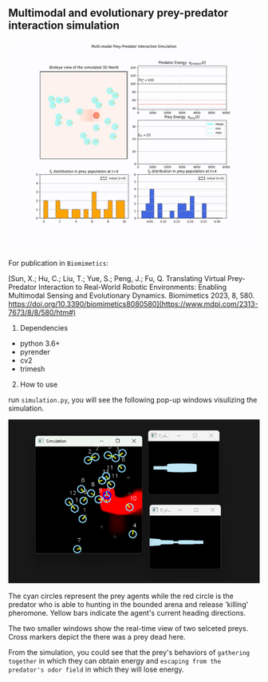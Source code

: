 ## Multimodal and evolutionary prey-predator interaction simulation

![](media/figure.gif)

For publication in `Biomimetics`:

[Sun, X.; Hu, C.; Liu, T.; Yue, S.; Peng, J.; Fu, Q. Translating Virtual Prey-Predator Interaction to Real-World Robotic Environments: Enabling Multimodal Sensing and Evolutionary Dynamics. Biomimetics 2023, 8, 580. https://doi.org/10.3390/biomimetics8080580](https://www.mdpi.com/2313-7673/8/8/580/htm#)

1. Dependencies
+ python 3.6+
+ pyrender
+ cv2
+ trimesh

2. How to use

run `simulation.py`, you will see the following pop-up windows visulizing the simulation. 

![](media/simulation.png)

The cyan circles represent the prey agents while the red circle is the predator who is able to hunting in the bounded arena and release 'killing' pheromone. Yellow bars indicate the agent's current heading directions.

The two smaller windows show the real-time view of two selceted preys. Cross markers depict the there was a prey dead here.

From the simulation, you could see that the prey's behaviors of `gathering together` in which they can obtain energy and `escaping from the predator's odor field` in which they will lose energy.
